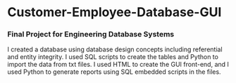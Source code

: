 # Customer-Employee-Database-GUI
### Final Project for Engineering Database Systems
I created a database using database design concepts including referential and entity integrity. 
I used SQL scripts to create the tables and Python to import the data from txt files. 
I used HTML to create the GUI front-end, and I used Python to generate reports using SQL embedded scripts in the files.
